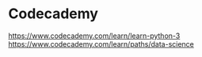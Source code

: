# Codecademy

https://www.codecademy.com/learn/learn-python-3 \
https://www.codecademy.com/learn/paths/data-science
